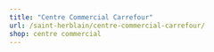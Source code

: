 ```yaml
---
title: "Centre Commercial Carrefour"
url: /saint-herblain/centre-commercial-carrefour/
shop: centre commercial
---
```

